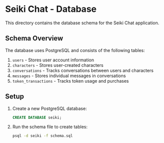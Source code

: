 # Seiki Chat - Database

This directory contains the database schema for the Seiki Chat application.

## Schema Overview

The database uses PostgreSQL and consists of the following tables:

1. `users` - Stores user account information
2. `characters` - Stores user-created characters
3. `conversations` - Tracks conversations between users and characters
4. `messages` - Stores individual messages in conversations
5. `token_transactions` - Tracks token usage and purchases

## Setup

1. Create a new PostgreSQL database:
   ```sql
   CREATE DATABASE seiki;
   ```

2. Run the schema file to create tables:
   ```bash
   psql -d seiki -f schema.sql
   ```
